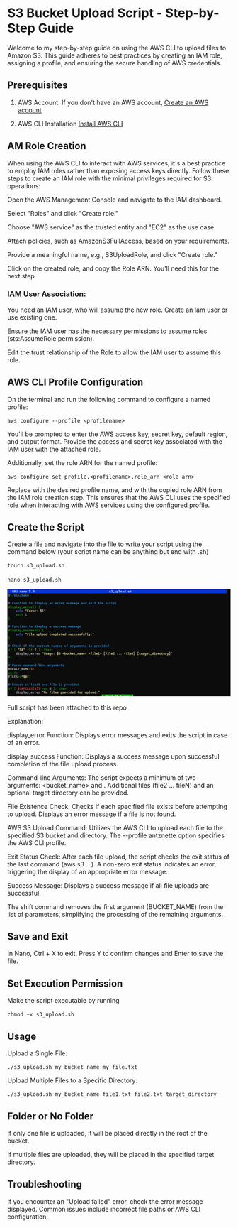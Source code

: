 # **S3 Bucket Upload Script - Step-by-Step Guide**

Welcome to my step-by-step guide on using the AWS CLI to upload files to Amazon S3. This guide adheres to best practices by creating an IAM role, assigning a profile, and ensuring the secure handling of AWS credentials.

## **Prerequisites**
1. AWS Account. If you don't have an AWS account, [Create an AWS account](https://aws.amazon.com/resources/create-account/)
   
2. AWS CLI Installation [Install AWS CLI](https://docs.aws.amazon.com/cli/latest/userguide/getting-started-install.html)


## **AM Role Creation**
When using the AWS CLI to interact with AWS services, it's a best practice to employ IAM roles rather than exposing access keys directly. Follow these steps to create an IAM role with the minimal privileges required for S3 operations:

  Open the AWS Management Console and navigate to the IAM dashboard.

  Select "Roles" and click "Create role."

  Choose "AWS service" as the trusted entity and "EC2" as the use case.

  Attach policies, such as AmazonS3FullAccess, based on your requirements.

  Provide a meaningful name, e.g., S3UploadRole, and click "Create role."

  Click on the created role, and copy the Role ARN. You'll need this for the next step.

### **IAM User Association**:
  You need an IAM user, who will assume the new role. Create an Iam user or use existing one.
  
  Ensure the IAM user has the necessary permissions to assume roles (sts:AssumeRole permission).
  
  Edit the trust relationship of the Role to allow the IAM user to assume this role.


## **AWS CLI Profile Configuration**

On the terminal and run the following command to configure a named profile:

    aws configure --profile <profilename>

You'll be prompted to enter the AWS access key, secret key, default region, and output format. Provide the access and secret key associated with the IAM user with the attached role.

Additionally, set the role ARN for the named profile: 

    aws configure set profile.<profilename>.role_arn <role arn>

Replace <profilename> with the desired profile name, and <role arn> with the copied role ARN from the IAM role creation step. This ensures that the AWS CLI uses the specified role when interacting with AWS services using the configured profile.

## **Create the Script**

Create a file and navigate into the file to write your script using the command below (your script name can be anything but end with .sh)

    touch s3_upload.sh
    
    nano s3_upload.sh

![image](https://github.com/antznette1/S3_upload/blob/main/bash_scipt.png)

Full script has been attached to this repo

Explanation:

   display_error Function: Displays error messages and exits the script in case of an error.

   display_success Function: Displays a success message upon successful completion of the file upload process.

   Command-line Arguments: The script expects a minimum of two arguments: <bucket_name> and <file1>. Additional files (file2 ... fileN) and an optional target directory can be provided.

   File Existence Check: Checks if each specified file exists before attempting to upload. Displays an error message if a file is not found.

   AWS S3 Upload Command: Utilizes the AWS CLI to upload each file to the specified S3 bucket and directory. The --profile antznette option specifies the AWS CLI profile.

   Exit Status Check: After each file upload, the script checks the exit status of the last command (aws s3 ...). A non-zero exit status indicates an error, triggering the display of an appropriate error message.

   Success Message: Displays a success message if all file uploads are successful.

   The shift command removes the first argument (BUCKET_NAME) from the list of parameters, simplifying the processing of the remaining arguments.


## **Save and Exit**

In Nano, Ctrl + X to exit, Press Y to confirm changes and Enter to save the file.

## **Set Execution Permission**

Make the script executable by running 
  
    chmod +x s3_upload.sh


## **Usage**

Upload a Single File:

    ./s3_upload.sh my_bucket_name my_file.txt

Upload Multiple Files to a Specific Directory:

    ./s3_upload.sh my_bucket_name file1.txt file2.txt target_directory

## **Folder or No Folder**

If only one file is uploaded, it will be placed directly in the root of the bucket.

If multiple files are uploaded, they will be placed in the specified target directory.

##  **Troubleshooting**

If you encounter an "Upload failed" error, check the error message displayed. Common issues include incorrect file paths or AWS CLI configuration.
